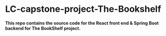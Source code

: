 # LC-capstone-project-The-Bookshelf

#### This repo contains the source code for the React front end & Spring Boot backend for The BookShelf project.
